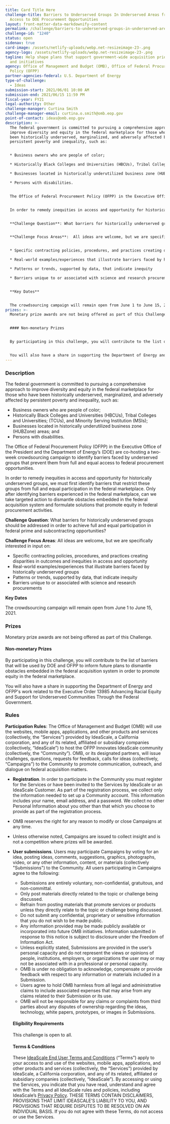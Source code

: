 ```yaml
---
title: Card Title Here
challenge-title: Barriers to Underserved Groups In Underserved Areas from Equal
  Access to DOE Procurement Opportunities
layout: front-matter-data-markdownify-content
permalink: /challenge/barriers-to-underserved-groups-in-underserved-areas-from-equal-access-to-doe-procurement-oopportunities/
challenge-id: "1240"
status: open
sidenav: true
card-image: /assets/netlify-uploads/webp.net-resizeimage-23-.png
agency-logo: /assets/netlify-uploads/webp.net-resizeimage-23-.png
tagline: Help shape plans that support government-wide acquisition priorities
  and initiatives
agency: Office of Management and Budget (OMB), Office of Federal Procurement
  Policy (OFPP)
partner-agencies-federal: U.S. Department of Energy
type-of-challenge:
  - Ideas
submission-start: 2021/06/01 10:00 AM
submission-end: 2021/06/15 11:59 PM
fiscal-year: FY21
legal-authority: Other
challenge-manager: Curtina Smith
challenge-manager-email: curtina.o.smith@omb.eop.gov
point-of-contact: ideas@omb.eop.gov
description: >-
  The federal government is committed to pursuing a comprehensive approach to
  improve diversity and equity in the federal marketplace for those who have
  been historically underserved, marginalized, and adversely affected by
  persistent poverty and inequality, such as:


  * Business owners who are people of color; 

  * Historically Black Colleges and Universities (HBCUs), Tribal Colleges and Universities; (TCUs), and Minority Serving Institution (MSIs); 

  * Businesses located in historically underutilized business zone (HUBZone) areas; and

  * Persons with disabilities.


  The Office of Federal Procurement Policy (OFPP) in the Executive Office of the President and the Department of Energy’s (DOE) are co-hosting a two-week crowdsourcing campaign to identify barriers faced by underserved groups that prevent them from full and equal access to federal procurement opportunities.


  In order to remedy inequities in access and opportunity for historically underserved groups, we must first identify barriers that restrict these groups from full and equal participation in the federal marketplace. Only after identifying barriers experienced in the federal marketplace, can we take targeted action to dismantle obstacles embedded in the federal acquisition system and formulate solutions that promote equity in federal procurement activities.


  **Challenge Question**: What barriers for historically underserved groups should be addressed in order to achieve full and equal participation in federal prime and subcontracting opportunities?


  **Challenge Focus Areas**:  All ideas are welcome, but we are specifically interested in input on:


  * Specific contracting policies, procedures, and practices creating disparities in outcomes and inequities in access and opportunity

  * Real-world examples/experiences that illustrate barriers faced by historically underserved groups

  * Patterns or trends, supported by data, that indicate inequity

  * Barriers unique to or associated with science and research procurements  


  **Key Dates**


  The crowdsourcing campaign will remain open from June 1 to June 15, 2021.
prizes: >-
  Monetary prize awards are not being offered as part of this Challenge.


  #### Non-monetary Prizes


  By participating in this challenge, you will contribute to the list of barriers that will be used by DOE and OFPP to inform future plans to dismantle obstacles embedded in the federal acquisition system in order to promote equity in the federal marketplace. 


  You will also have a share in supporting the Department of Energy and OFPP's work related to the Executive Order 13985 Advancing Racial Equity and Support for Underserved Communities Through the Federal Government.
---
```

### Description

The federal government is committed to pursuing a comprehensive approach to improve diversity and equity in the federal marketplace for those who have been historically underserved, marginalized, and adversely affected by persistent poverty and inequality, such as:

* Business owners who are people of color; 
* Historically Black Colleges and Universities (HBCUs), Tribal Colleges and Universities; (TCUs), and Minority Serving Institution (MSIs); 
* Businesses located in historically underutilized business zone (HUBZone) areas; and
* Persons with disabilities.

The Office of Federal Procurement Policy (OFPP) in the Executive Office of the President and the Department of Energy’s (DOE) are co-hosting a two-week crowdsourcing campaign to identify barriers faced by underserved groups that prevent them from full and equal access to federal procurement opportunities.

In order to remedy inequities in access and opportunity for historically underserved groups, we must first identify barriers that restrict these groups from full and equal participation in the federal marketplace. Only after identifying barriers experienced in the federal marketplace, can we take targeted action to dismantle obstacles embedded in the federal acquisition system and formulate solutions that promote equity in federal procurement activities.

**Challenge Question**: What barriers for historically underserved groups should be addressed in order to achieve full and equal participation in federal prime and subcontracting opportunities?

**Challenge Focus Areas**:  All ideas are welcome, but we are specifically interested in input on:

* Specific contracting policies, procedures, and practices creating disparities in outcomes and inequities in access and opportunity
* Real-world examples/experiences that illustrate barriers faced by historically underserved groups
* Patterns or trends, supported by data, that indicate inequity
* Barriers unique to or associated with science and research procurements  

**Key Dates**

The crowdsourcing campaign will remain open from June 1 to June 15, 2021.

### Prizes

Monetary prize awards are not being offered as part of this Challenge.

#### Non-monetary Prizes

By participating in this challenge, you will contribute to the list of barriers that will be used by DOE and OFPP to inform future plans to dismantle obstacles embedded in the federal acquisition system in order to promote equity in the federal marketplace. 

You will also have a share in supporting the Department of Energy and OFPP's work related to the Executive Order 13985 Advancing Racial Equity and Support for Underserved Communities Through the Federal Government.

### Rules

**Participation Rules**:
The Office of Management and Budget (OMB) will use the websites, mobile apps, applications, and other products and services (collectively, the “Services”) provided by IdeaScale, a California corporation, and any of its related, affiliated or subsidiary companies (collectively, “IdeaScale”) to host the OFPP Innovates IdeaScale community (collectively, the “Community”). OMB, or its designated partners, will issue challenges, questions, requests for feedback, calls for ideas (collectively, “Campaigns”) to the Community to promote communication, outreach, and dialogue on federal acquisition matters.

* **Registration**. In order to participate in the Community you must register for the Services or have been invited to the Services by IdeaScale or an IdeaScale Customer. As part of the registration process, we collect only the information needed to set up a Community account. This information includes your name, email address, and a password. We collect no other Personal Information about you other than that which you choose to provide as part of the registration process.
* OMB reserves the right for any reason to modify or close Campaigns at any time.
* Unless otherwise noted, Campaigns are issued to collect insight and is not a competition where prizes will be awarded.
* **User submissions**. Users may participate Campaigns by voting for an idea, posting ideas, comments, suggestions, graphics, photographs, video, or any other information, content, or materials (collectively "Submissions") to the Community. All users participating in Campaigns agree to the following:

  * Submissions are entirely voluntary, non-confidential, gratuitous, and non-committal.
  * Only post materials directly related to the topic or challenge being discussed.
  * Refrain from posting materials that promote services or products unless they directly relate to the topic or challenge being discussed.
  * Do not submit any confidential, proprietary or sensitive information that you do not wish to be made public.
  * Any information provided may be made publicly available or incorporated into future OMB initiatives. Information submitted in response to this notice is subject to disclosure under the Freedom of Information Act.
  * Unless explicitly stated, Submissions are provided in the user’s personal capacity and do not represent the views or opinions of people, institutions, employers, or organizations the user may or may not be associated with in a professional or personal capacity.
  * OMB is under no obligation to acknowledge, compensate or provide feedback with respect to any information or materials included in a Submission.
  * Users agree to hold OMB harmless from all legal and administrative claims to include associated expenses that may arise from any claims related to their Submission or its use.
  * OMB will not be responsible for any claims or complaints from third parties about any disputes of ownership regarding the ideas, technology, white papers, prototypes, or images in Submissions.

  #### Eligibility Requirements 

  This challenge is open to all.

  #### Terms & Conditions 

  These [IdeaScale End User Terms and Conditions](https://support.ideascale.com/en/articles/682760-end-user-terms-and-conditions) (“Terms”) apply to your access to and use of the websites, mobile apps, applications, and other products and services (collectively, the “Services”) provided by IdeaScale, a California corporation, and any of its related, affiliated or subsidiary companies (collectively, “IdeaScale”). By accessing or using the Services, you indicate that you have read, understand and agree with the Terms and all IdeaScale rules and policies, including IdeaScale’s [Privacy Policy](https://support.ideascale.com/en/articles/682918-ideascale-privacy-policy). THESE TERMS CONTAIN DISCLAIMERS, PROVISIONS THAT LIMIT IDEASCALE’S LIABILITY TO YOU, AND PROVISIONS THAT REQUIRE DISPUTES TO BE RESOLVED ON AN INDIVIDUAL BASIS. If you do not agree with these Terms, do not access or use the Services.